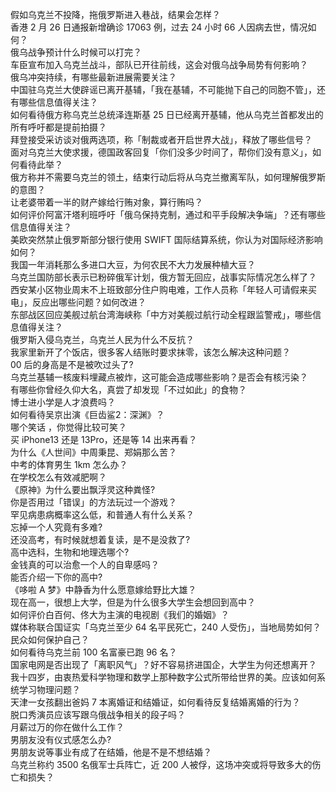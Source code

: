 假如乌克兰不投降，拖俄罗斯进入巷战，结果会怎样？  
香港 2 月 26 日通报新增确诊 17063 例，过去 24 小时 66 人因病去世，情况如何？  
俄乌战争预计什么时候可以打完？  
车臣宣布加入乌克兰战斗，部队已开往前线，这会对俄乌战争局势有何影响？  
俄乌冲突持续，有哪些最新进展需要关注？  
中国驻乌克兰大使辟谣已离开基辅，「我在基辅，不可能抛下自己的同胞不管」，还有哪些信息值得关注？  
如何看待俄方称乌克兰总统泽连斯基 25 日已经离开基辅，他从乌克兰首都发出的所有呼吁都是提前拍摄？  
拜登接受采访谈对俄两选项，称「制裁或者开启世界大战」，释放了哪些信号？  
面对乌克兰大使求援，德国政客回复「你们没多少时间了，帮你们没有意义」，如何看待此举？  
俄方称并不需要乌克兰的领土，结束行动后将从乌克兰撤离军队，如何理解俄罗斯的意图？  
让老婆带着一半的财产嫁给行贿对象，算行贿吗？  
如何评价阿富汗塔利班呼吁「俄乌保持克制，通过和平手段解决争端」？还有哪些信息值得关注？  
美欧突然禁止俄罗斯部分银行使用 SWIFT 国际结算系统，你认为对国际经济影响如何？  
我国一年消耗那么多进口大豆，为何农民不大力发展种植大豆？  
乌克兰国防部长表示已粉碎俄军计划，俄方暂无回应，战事实际情况怎么样了？  
西安某小区物业周末不上班致部分住户购电难，工作人员称「年轻人可请假来买电」，反应出哪些问题？如何改进？  
东部战区回应美舰过航台湾海峡称「中方对美舰过航行动全程跟监警戒」，哪些信息值得关注？  
俄罗斯入侵乌克兰，乌克兰人民为什么不反抗？  
我家里新开了个饭店，很多客人结账时要求抹零，该怎么解决这种问题？  
00 后的身高是不是被吹过头了?  
乌克兰基辅一核废料埋藏点被炸，这可能会造成哪些影响？是否会有核污染？  
有哪些你曾经久仰大名，真尝了却发现「不过如此」的食物？  
博士进小学是人才浪费吗？  
如何看待吴京出演《巨齿鲨2：深渊》？  
哪个笑话 ，你觉得比较可笑？  
买 iPhone13 还是 13Pro，还是等 14 出来再看？  
为什么《人世间》中周秉昆、郑娟那么苦？  
中考的体育男生 1km 怎么办？  
在学校怎么有效减肥啊？  
《原神》为什么要出飘浮灵这种粪怪?  
你是否用过「错误」的方法玩过一个游戏？  
罕见病患病概率这么低，和普通人有什么关系？  
忘掉一个人究竟有多难?  
还没高考，有时候就想着复读，是不是没救了?  
高中选科，生物和地理选哪个?  
金钱真的可以治愈一个人的自卑感吗？  
能否介绍一下你的高中?  
《哆啦 A 梦》中静香为什么愿意嫁给野比大雄？  
现在高一，很想上大学，但是为什么很多大学生会想回到高中？  
如何评价白百何、佟大为主演的电视剧《我们的婚姻》？  
媒体称联合国证实「乌克兰至少 64 名平民死亡，240 人受伤」，当地局势如何？民众如何保护自己？  
如何看待乌克兰前 100 名富豪已跑 96 名？  
国家电网是否出现了「离职风气」？好不容易挤进国企，大学生为何还想离开？  
我十四岁，由衷热爱科学物理和数学上那种数字公式所带给世界的美。应该如何系统学习物理问题？  
天津一女孩翻出爸妈 7 本离婚证和结婚证，如何看待反复结婚离婚的行为？  
脱口秀演员应该写跟乌俄战争相关的段子吗？  
月薪过万的你在做什么工作？  
男朋友没有仪式感怎么办?  
男朋友说等事业有成了在结婚，他是不是不想结婚？  
乌克兰称约 3500 名俄军士兵阵亡，近 200 人被俘，这场冲突或将导致多大的伤亡和损失？  
